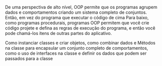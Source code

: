 De uma perspectiva de alto nível, OOP permite que os programas agrupem dados e comportamentos
criando um sistema completo de conjuntos. Então, em vez do programa que executar o código de cima
Para baixo, como programas procedurais, programas OOP permitem que você crie código
projete e defina as regras de execução do programa, e então você pode chamá-los
itens de outras partes do aplicativo.

Como instanciar classes e criar objetos, como combinar dados e Métodos na classe para encapsular um conjunto completo de comportamentos, como o uso de interfaces na classe e definir os dados que podem ser passados ​​para a classe
